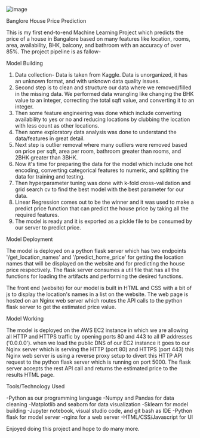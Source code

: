 ![image](https://user-images.githubusercontent.com/58545040/211042054-8a1a449d-55b8-4818-b9f4-ff8913ad30e6.png)

Banglore House Price Prediction

This is my first end-to-end Machine Learning Project which predicts the price of a house in Bangalore based on many features like location, rooms, area, availability, BHK, balcony, and bathroom with an accuracy of over 85%. The project pipeline is as fallow-

Model Building

1. Data collection- Data is taken from Kaggle. Data is unorganized, it has an unknown format, and with unknown data quality issues.
2. Second step is to clean and structure our data where we removed/filled in the missing data. We performed data wrangling like changing the BHK value to an integer, correcting the total sqft value, and converting it to an integer. 
3. Then some feature engineering was done which include converting availability to yes or no and reducing locations by clubbing the location with less count as other locations.
4. Then some exploratory data analysis was done to understand the data/features in great detail.
5. Next step is outlier removal where many outliers were removed based on price per sqft, area per room, bathroom greater than rooms, and 2BHK greater than 3BHK. 
6. Now it's time for preparing the data for the model which include one hot encoding, converting categorical features to numeric, and splitting the data for training and testing.
7. Then hyperparameter tuning was done with k-fold cross-validation and grid search cv to find the best model with the best parameter for our data. 
8. Linear Regression comes out to be the winner and it was used to make a predict price function that can predict the house price by taking all the required features.
9. The model is ready and it is exported as a pickle file to be consumed by our server to predict price.

Model Deployment

The model is deployed on a python flask server which has two endpoints '/get_location_names' and '/predict_home_price' for getting the location names that will be displayed on the website and for predicting the house price respectively. The flask server consumes a util file that has all the functions for loading the artifacts and performing the desired functions. 

The front end (website) for our model is built in HTML and CSS with a bit of js to display the location's names in a list on the website. The web page is hosted on an Nginx web server which routes the API calls to the python flask server to get the estimated price value.

Model Working

The model is deployed on the AWS EC2 instance in which we are allowing all HTTP and HTTPS traffic by opening ports 80 and 443 to all IP addresses ('0.0.0.0'). when we load the public DNS of our EC2 instance it goes to our Nginx server which is serving the HTTP (port 80) and HTTPS (port 443) this Nginx web server is using a reverse proxy setup to divert this HTTP API request to the python flask server which is running on port 5000. The flask server accepts the rest API call and returns the estimated price to the results HTML page.

Tools/Technology Used

-Python as our programming language 
-Numpy and Pandas for data cleaning
-Matplotlib and seaborn for data visualization
-Sklearn for model building
-Jupyter notebook, visual studio code, and git bash as IDE
-Python flask for model server
-nginx for a web server
-HTML/CSS/Javascript for UI

Enjoyed doing this project and hope to do many more. 
